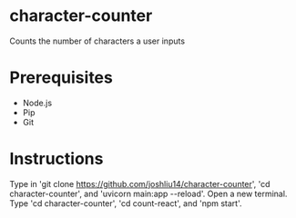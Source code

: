 # character-counter
Counts the number of characters a user inputs
# Prerequisites
- Node.js
- Pip
- Git

# Instructions
Type in 'git clone https://github.com/joshliu14/character-counter', 'cd character-counter', and 'uvicorn main:app --reload'.
Open a new terminal.
Type 'cd character-counter', 'cd count-react', and 'npm start'.
